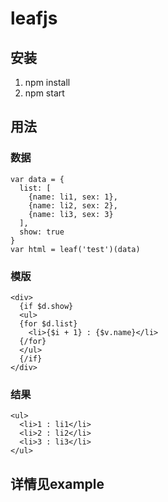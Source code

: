 # leafjs

## 安装
1. npm install
2. npm start

## 用法
### 数据
```
var data = {
  list: [
    {name: li1, sex: 1},
    {name: li2, sex: 2},
    {name: li3, sex: 3}
  ],
  show: true
}
var html = leaf('test')(data)
```

### 模版
```
<div>
  {if $d.show}
  <ul>
  {for $d.list}
    <li>{$i + 1} : {$v.name}</li>
  {/for}
  </ul>
  {/if}
</div>
```

### 结果
```
<ul>
  <li>1 : li1</li>
  <li>2 : li2</li>
  <li>3 : li3</li>
</ul>
```

## 详情见example
